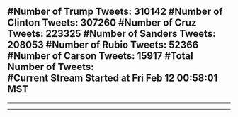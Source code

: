 #Number of Trump Tweets: 310142
#Number of Clinton Tweets: 307260
#Number of Cruz Tweets: 223325
#Number of Sanders Tweets: 208053
#Number of Rubio Tweets: 52366
#Number of Carson Tweets: 15917
#Total Number of Tweets:  
#Current Stream Started at Fri Feb 12 00:58:01 MST
---
---
---
